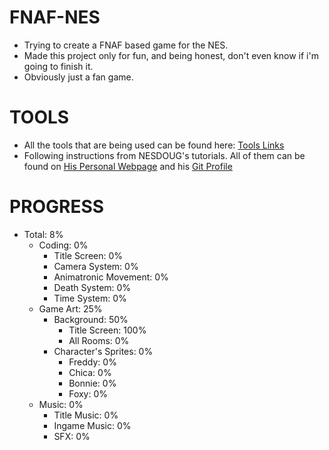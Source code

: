 # FNAF-NES
  - Trying to create a FNAF based game for the NES.
  - Made this project only for fun, and being honest, don't even know if i'm going to finish it.
  - Obviously just a fan game.

# TOOLS
  - All the tools that are being used can be found here: [Tools Links](https://nesdoug.com/2018/09/05/what-you-need/)
  - Following instructions from NESDOUG's tutorials. All of them can be found on [His Personal Webpage](https://nesdoug.com) and his [Git Profile](https://github.com/nesdoug)

# PROGRESS  
  - Total: 8%
    - Coding: 0%
      - Title Screen: 0%
      - Camera System: 0%
      - Animatronic Movement: 0%
      - Death System: 0%
      - Time System: 0% 
    - Game Art: 25%
      - Background: 50%
        - Title Screen: 100%
        - All Rooms: 0%
      - Character's Sprites: 0%
        - Freddy: 0%
        - Chica: 0%
        - Bonnie: 0%
        - Foxy: 0%
    - Music: 0%
      - Title Music: 0%
      - Ingame Music: 0%
      - SFX: 0%
